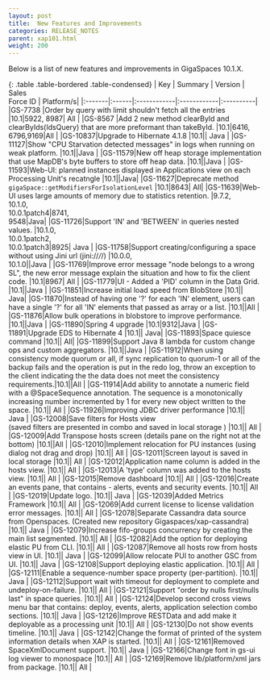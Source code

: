 ```yaml
---
layout: post
title:  New Features and Improvements
categories: RELEASE_NOTES
parent: xap101.html
weight: 200
---
```




Below is a list of new features and improvements in GigaSpaces 10.1.X.


{: .table .table-bordered .table-condensed}
| Key | Summary | Version | Sales<br>Force ID | Platform/s|
|:-------|:------|:------------|:------------|:----------|
|GS-7738 |Order by query with limit shouldn't fetch all the entries |10.1|5922, 8987| All |
|GS-8567 |Add 2 new method clearById and clearByIds(IdsQuery) that are more preformant than takeById.  |10.1|6416,<br>6796,9169|All |
|<nobr>GS-10837</nobr>|Upgrade to Hibernate 4.1.8                   |10.1|| Java |
|GS-11127|Show "CPU Starvation detected messages" in logs when running on weak platform.    |10.1||Java |
|GS-11579|New off heap storage implementation that use MapDB's byte buffers to store off heap data.    |10.1||Java |
|GS-11593|Web-UI: planned instances displayed in Applications view on each Processing Unit's recatngle  |10.1||Java|
|GS-11627|Deprecate method `gigaSpace::getModifiersForIsolationLevel` |10.1|8643| All|
|GS-11639|Web-UI uses large amounts of memory due to statistics retention.  |9.7.2,<br> 10.1.0,<br> 10.0.1patch4|8741,<br>9548|Java|
|GS-11726|Support 'IN' and 'BETWEEN' in queries nested values.  |10.1.0,<br> 10.0.1patch2,<br> 10.0.1patch3|8925|  Java   |
|GS-11758|Support creating/configuring a space without using Jini url (jini://*/*/)     |10.0.0, <br>10.1.0||Java |
|GS-11769|Improve error message "node belongs to a wrong SL", the new error message explain the situation and how to fix the client code.     |10.1|8967| All |
|GS-11779|UI - Added a 'PID' column in the Data Grid.                                                                       |10.1||Java |
|GS-11851|Increase initial load speed from BlobStore                                                                        |10.1|| Java|
|GS-11870|Instead of having one '?' for each 'IN' element, users can have a single '?' for all 'IN' elements that passed as array or a list. |10.1||All |
|GS-11876|Allow bulk operations in blobstore to improve performance.                                                                          |10.1||Java |
|GS-11890|Spring 4 upgrade                                                                                                                     |10.1|9312|Java |
|GS-11891|Upgrade EDS to Hibernate 4                                                                                                           |10.1|| Java|
|GS-11893|Space quiesce command                                                                                                                |10.1|| All|
|GS-11899|Support Java 8 lambda for custom change ops and custom aggregators.                                                                   |10.1||Java |
|GS-11912|When using consistency mode quorum or all, if sync replication to quorum-1 or all of the backup fails and the operation is put in the redo log, throw an exception to the client indicating the the data does not meet the consistency requirements.|10.1||All |
|GS-11914|Add ability to annotate a numeric field with a @SpaceSequence annotation. The sequence is a monotonically increasing number incremented by 1 for every new object written to the space.          |10.1||  All |
|GS-11926|Improving JDBC driver performance                                                                                         |10.1|| Java  |
|GS-12008|Save filters for Hosts view <br>(saved filters are presented in combo and saved in local storage )                            |10.1|| All  |
|GS-12009|Add Transpose hosts screen (details pane on the right not at the bottom)                                                  |10.1||All   |
|GS-12010|Implement relocation for PU instances (using dialog not drag and drop)                                                    |10.1|| All |
|GS-12011|Screen layout is saved in local storage                                                                                   |10.1|| All  |
|GS-12012|Application name column is added in the hosts view.                                                                       |10.1|| All  |
|GS-12013|A 'type' column was added to the hosts view.                                                                              |10.1|| All  |
|GS-12015|Remove dashboard                                                                                                           |10.1|| All  |
|GS-12016|Create an events pane, that contains - alerts, events and security events.                                                 |10.1||  All |
|GS-12019|Update logo.                                                                                                              |10.1|| Java  |
|GS-12039|Added Metrics Framework                                                                                                   |10.1||  All |
|GS-12069|Add current license to license validation error messages.                                                                  |10.1||  All |
|GS-12078|Separate Cassandra data source from Openspaces. (Created new repository Gigaspaces/xap-cassandra)                          |10.1|| Java  |
|GS-12079|Increase fifo-groups concurrency by creating the main list segmented.                                                     |10.1||  All  |
|GS-12082|Add the option for deploying elastic PU from CLI.                                                                          |10.1|| All  |
|GS-12087|Remove all hosts row from hosts view in UI.                                                                                |10.1|| Java  |
|GS-12099|Allow relocate PUI to another GSC from UI.                                                                                 |10.1|| Java  |
|GS-12108|Support deploying elastic application.                                                                                |10.1|| All  |
|GS-12111|Enable a sequence-number space property (per-partition).                                                                  |10.1||  Java  |
|GS-12112|Support wait with timeout for deployment to complete and undeploy-on-failure.                                             |10.1|| All   |
|GS-12121|Support "order by nulls first/nulls last" in space queries.                                                               |10.1|| All   |
|GS-12124|Develop second cross views menu bar that contains: deploy, events, alerts, application selection combo sections.           |10.1||  Java |
|GS-12126|Improve RESTData and add make it deployable as a processing unit                                                          |10.1||  All   |
|GS-12130|Do not show events timeline.                                                                                              |10.1|| Java   |
|GS-12142|Change the format of printed of the system information details when XAP is started.                                       |10.1|| All   |
|GS-12161|Removed SpaceXmlDocument support.                                                                                         |10.1|| Java   |
|GS-12166|Change font in gs-ui log viewer to monospace                                                                              |10.1|| All  |
|GS-12169|Remove lib/platform/xml jars from package.                                                                                 |10.1|| All |